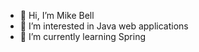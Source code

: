- 👋 Hi, I’m Mike Bell
- 👀 I’m interested in Java web applications
- 🌱 I’m currently learning Spring
